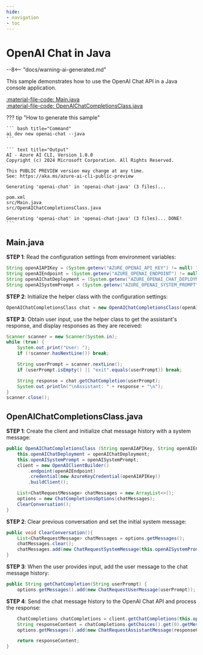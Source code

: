 ```yaml
---
hide:
- navigation
- toc
---
```

# OpenAI Chat in Java

--8<-- "docs/warning-ai-generated.md"

This sample demonstrates how to use the OpenAI Chat API in a Java console application.

[:material-file-code: Main.java](https://github.dev/robch/book-of-ai/blob/main/docs/samples/openai-chat-java/src/Main.java)  
[:material-file-code: OpenAIChatCompletionsClass.java](https://github.dev/robch/book-of-ai/blob/main/docs/samples/openai-chat-java/src/OpenAIChatCompletionsClass.java)  

??? tip "How to generate this sample"

    ``` bash title="Command"
    ai dev new openai-chat --java
    ```

    ``` text title="Output"
    AI - Azure AI CLI, Version 1.0.0
    Copyright (c) 2024 Microsoft Corporation. All Rights Reserved.

    This PUBLIC PREVIEW version may change at any time.
    See: https://aka.ms/azure-ai-cli-public-preview

    Generating 'openai-chat' in 'openai-chat-java' (3 files)...

    pom.xml
    src/Main.java
    src/OpenAIChatCompletionsClass.java

    Generating 'openai-chat' in 'openai-chat-java' (3 files)... DONE!
    ```


## Main.java

**STEP 1**: Read the configuration settings from environment variables:

``` java title="Main.java"
String openAIAPIKey = (System.getenv("AZURE_OPENAI_API_KEY") != null) ? System.getenv("AZURE_OPENAI_API_KEY") : "<insert your OpenAI API key here>";
String openAIEndpoint = (System.getenv("AZURE_OPENAI_ENDPOINT") != null) ? System.getenv("AZURE_OPENAI_ENDPOINT") : "<insert your OpenAI endpoint here>";
String openAIChatDeployment = (System.getenv("AZURE_OPENAI_CHAT_DEPLOYMENT") != null) ? System.getenv("AZURE_OPENAI_CHAT_DEPLOYMENT") : "<insert your OpenAI chat deployment name here>";
String openAISystemPrompt = (System.getenv("AZURE_OPENAI_SYSTEM_PROMPT") != null) ? System.getenv("AZURE_OPENAI_SYSTEM_PROMPT") : "You are a helpful AI assistant.";
```

**STEP 2**: Initialize the helper class with the configuration settings:

``` java title="Main.java"
OpenAIChatCompletionsClass chat = new OpenAIChatCompletionsClass(openAIAPIKey, openAIEndpoint, openAIChatDeployment, openAISystemPrompt);
```

**STEP 3**: Obtain user input, use the helper class to get the assistant's response, and display responses as they are received:

``` java title="Main.java"
Scanner scanner = new Scanner(System.in);
while (true) {
    System.out.print("User: ");
    if (!scanner.hasNextLine()) break;

    String userPrompt = scanner.nextLine();
    if (userPrompt.isEmpty() || "exit".equals(userPrompt)) break;

    String response = chat.getChatCompletion(userPrompt);
    System.out.println("\nAssistant: " + response + "\n");
}
scanner.close();
```

## OpenAIChatCompletionsClass.java

**STEP 1**: Create the client and initialize chat message history with a system message:

``` java title="OpenAIChatCompletionsClass.java"
public OpenAIChatCompletionsClass (String openAIAPIKey, String openAIEndpoint, String openAIChatDeployment, String openAISystemPrompt) {
    this.openAIChatDeployment = openAIChatDeployment;
    this.openAISystemPrompt = openAISystemPrompt;
    client = new OpenAIClientBuilder()
        .endpoint(openAIEndpoint)
        .credential(new AzureKeyCredential(openAIAPIKey))
        .buildClient();

    List<ChatRequestMessage> chatMessages = new ArrayList<>();
    options = new ChatCompletionsOptions(chatMessages);
    ClearConversation();
}
```

**STEP 2**: Clear previous conversation and set the initial system message:

``` java title="OpenAIChatCompletionsClass.java"
public void ClearConversation(){
    List<ChatRequestMessage> chatMessages = options.getMessages();
    chatMessages.clear();
    chatMessages.add(new ChatRequestSystemMessage(this.openAISystemPrompt));
}
```

**STEP 3**: When the user provides input, add the user message to the chat message history:

``` java title="OpenAIChatCompletionsClass.java"
public String getChatCompletion(String userPrompt) {
    options.getMessages().add(new ChatRequestUserMessage(userPrompt));
```

**STEP 4**: Send the chat message history to the OpenAI Chat API and process the response:

``` java title="OpenAIChatCompletionsClass.java"
    ChatCompletions chatCompletions = client.getChatCompletions(this.openAIChatDeployment, options);
    String responseContent = chatCompletions.getChoices().get(0).getMessage().getContent();
    options.getMessages().add(new ChatRequestAssistantMessage(responseContent.toString()));

    return responseContent;
}
```